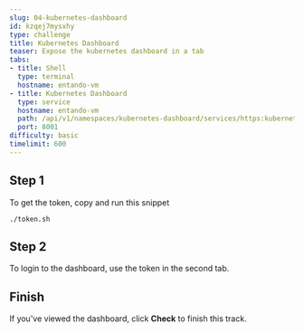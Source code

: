 ```yaml
---
slug: 04-kubernetes-dashboard
id: kzqej7mysxhy
type: challenge
title: Kubernetes Dashboard
teaser: Expose the kubernetes dashboard in a tab
tabs:
- title: Shell
  type: terminal
  hostname: entando-vm
- title: Kubernetes Dashboard
  type: service
  hostname: entando-vm
  path: /api/v1/namespaces/kubernetes-dashboard/services/https:kubernetes-dashboard:/proxy/
  port: 8001
difficulty: basic
timelimit: 600
---
```

## Step 1
To get the token, copy and run this snippet
```
./token.sh
```

## Step 2
To login to the dashboard, use the token in the second tab.

## Finish
If you've viewed the dashboard, click **Check** to finish this track.